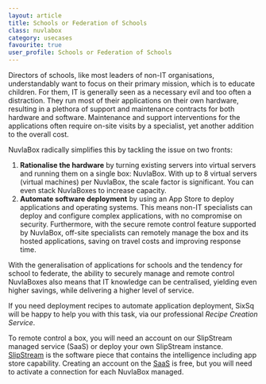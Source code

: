 ```yaml
---
layout: article
title: Schools or Federation of Schools
class: nuvlabox
category: usecases
favourite: true
user_profile: Schools or Federation of Schools
---
```


Directors of schools, like most leaders of non-IT organisations, understandably want to focus on their primary mission, which is to educate children. For them, IT is generally seen as a necessary evil and too often a distraction. They run most of their applications on their own hardware, resulting in a plethora of support and maintenance contracts for both hardware and software.  Maintenance and support interventions for the applications often require on-site visits by a specialist, yet another addition to the overall cost.

NuvlaBox radically simplifies this by tackling the issue on two fronts:

1. **Rationalise the hardware** by turning existing servers into virtual servers and running them on a single box: NuvlaBox. With up to 8 virtual servers (virtual machines) per NuvlaBox, the scale factor is significant. You can even stack NuvlaBoxes to increase capacity.
2. **Automate software deployment** by using an App Store to deploy applications and operating systems. This means non-IT specialists can deploy and configure complex applications, with no compromise on security. Furthermore, with the secure remote control feature supported by NuvlaBox, off-site specialists can remotely manage the box and its hosted applications, saving on travel costs and improving response time. 

With the generalisation of applications for schools and the tendency for school to federate, the ability to securely manage and remote control NuvlaBoxes also means that IT knowledge can be centralised, yielding even higher savings, while delivering a higher level of service.

If you need deployment recipes to automate application deployment, SixSq will be happy to help you with this task, via our professional *Recipe Creation Service*.

To remote control a box, you will need an account on our SlipStream managed service (SaaS) or deploy your own SlipStream instance. [SlipStream](/products/slipstream.html) is the software piece that contains the intelligence including app store capability. Creating an account on the [SaaS](/products/slipstream-tryme.html) is free, but you will need to activate a connection for each NuvlaBox managed.
